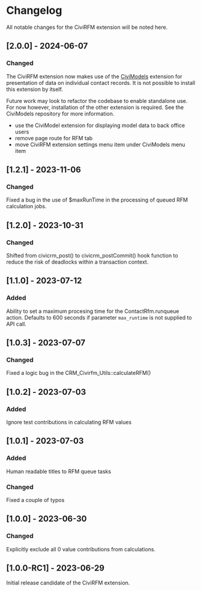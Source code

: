 # Changelog
All notable changes for the CiviRFM extension will be noted here.

## [2.0.0] - 2024-06-07

### Changed
The CiviRFM extension now makes use of the [CiviModels](https://github.com/australiangreens/civimodels) extension
for presentation of data on individual contact records. It is not possible to install this extension by itself.

Future work may look to refactor the codebase to enable standalone use. For now however, installation of
the other extension is required. See the CiviModels repository for more information.

- use the CiviModel extension for displaying model data to back office users
- remove page route for RFM tab
- move CiviRFM extension settings menu item under CiviModels menu item

## [1.2.1] - 2023-11-06

### Changed
Fixed a bug in the use of $maxRunTime in the processing of queued
RFM calculation jobs.

## [1.2.0] - 2023-10-31

### Changed
Shifted from civicrm_post() to civicrm_postCommit() hook function to
reduce the risk of deadlocks within a transaction context.

## [1.1.0] - 2023-07-12

### Added
Ability to set a maximum procesing time for the ContactRfm.runqueue action.
Defaults to 600 seconds if parameter `max_runtime` is not supplied to API call.

## [1.0.3] - 2023-07-07

### Changed
Fixed a logic bug in the CRM_Civirfm_Utils::calculateRFM()

## [1.0.2] - 2023-07-03

### Added
Ignore test contributions in calculating RFM values

## [1.0.1] - 2023-07-03

### Added
Human readable titles to RFM queue tasks

### Changed
Fixed a couple of typos

## [1.0.0] - 2023-06-30

### Changed
Explicitly exclude all 0 value contributions from calculations.

## [1.0.0-RC1] - 2023-06-29

Initial release candidate of the CiviRFM extension.
